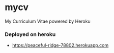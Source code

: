 # mycv
My Curriculum Vitae powered by Heroku

### Deployed on heroku
* https://peaceful-ridge-78802.herokuapp.com
